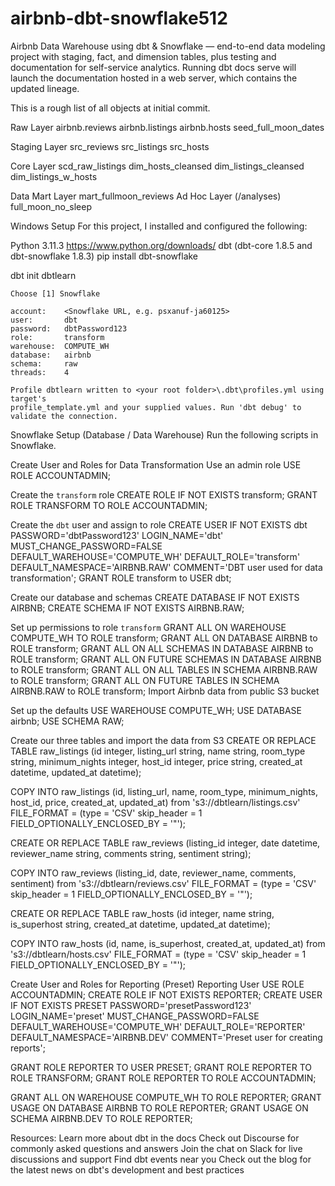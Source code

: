 # airbnb-dbt-snowflake512
Airbnb Data Warehouse using dbt &amp; Snowflake — end-to-end data modeling project with staging, fact, and dimension tables, plus testing and documentation for self-service analytics.
Running dbt docs serve will launch the documentation hosted in a web server, which contains the updated lineage.

This is a rough list of all objects at initial commit.

Raw Layer
airbnb.reviews
airbnb.listings
airbnb.hosts
seed_full_moon_dates

Staging Layer
src_reviews
src_listings
src_hosts

Core Layer
scd_raw_listings
dim_hosts_cleansed
dim_listings_cleansed
dim_listings_w_hosts

Data Mart Layer
mart_fullmoon_reviews
Ad Hoc Layer (/analyses)
full_moon_no_sleep

Windows Setup
For this project, I installed and configured the following:

Python 3.11.3 https://www.python.org/downloads/
dbt (dbt-core 1.8.5 and dbt-snowflake 1.8.3)
pip install dbt-snowflake

dbt init dbtlearn

    Choose [1] Snowflake
    
    account:    <Snowflake URL, e.g. psxanuf-ja60125>
    user:       dbt
    password:   dbtPassword123
    role:       transform
    warehouse:  COMPUTE_WH
    database:   airbnb
    schema:     raw
    threads:    4
    
    Profile dbtlearn written to <your root folder>\.dbt\profiles.yml using target's 
    profile_template.yml and your supplied values. Run 'dbt debug' to validate the connection.
    
Snowflake Setup (Database / Data Warehouse)
Run the following scripts in Snowflake.

Create User and Roles for Data Transformation
Use an admin role
USE ROLE ACCOUNTADMIN;

Create the `transform` role
CREATE ROLE IF NOT EXISTS transform;
GRANT ROLE TRANSFORM TO ROLE ACCOUNTADMIN;

Create the `dbt` user and assign to role
CREATE USER IF NOT EXISTS dbt
 PASSWORD='dbtPassword123'
 LOGIN_NAME='dbt'
 MUST_CHANGE_PASSWORD=FALSE
 DEFAULT_WAREHOUSE='COMPUTE_WH'
 DEFAULT_ROLE='transform'
 DEFAULT_NAMESPACE='AIRBNB.RAW'
 COMMENT='DBT user used for data transformation';
GRANT ROLE transform to USER dbt;

Create our database and schemas
CREATE DATABASE IF NOT EXISTS AIRBNB;
CREATE SCHEMA IF NOT EXISTS AIRBNB.RAW;

Set up permissions to role `transform`
GRANT ALL ON WAREHOUSE COMPUTE_WH TO ROLE transform;
GRANT ALL ON DATABASE AIRBNB to ROLE transform;
GRANT ALL ON ALL SCHEMAS IN DATABASE AIRBNB to ROLE transform;
GRANT ALL ON FUTURE SCHEMAS IN DATABASE AIRBNB to ROLE transform;
GRANT ALL ON ALL TABLES IN SCHEMA AIRBNB.RAW to ROLE transform;
GRANT ALL ON FUTURE TABLES IN SCHEMA AIRBNB.RAW to ROLE transform;
Import Airbnb data from public S3 bucket

Set up the defaults
USE WAREHOUSE COMPUTE_WH;
USE DATABASE airbnb;
USE SCHEMA RAW;

 Create our three tables and import the data from S3
CREATE OR REPLACE TABLE raw_listings
    (id integer,
    listing_url string,
    name string,
    room_type string,
    minimum_nights integer,
    host_id integer,
    price string,
    created_at datetime,
    updated_at datetime);

COPY INTO raw_listings (id,
    listing_url,
    name,
    room_type,
    minimum_nights,
    host_id,
    price,
    created_at,
    updated_at)
    from 's3://dbtlearn/listings.csv'
    FILE_FORMAT = (type = 'CSV' skip_header = 1
    FIELD_OPTIONALLY_ENCLOSED_BY = '"');

CREATE OR REPLACE TABLE raw_reviews
    (listing_id integer,
    date datetime,
    reviewer_name string,
    comments string,
    sentiment string);

COPY INTO raw_reviews (listing_id, date, reviewer_name, comments, sentiment)
    from 's3://dbtlearn/reviews.csv'
    FILE_FORMAT = (type = 'CSV' skip_header = 1
    FIELD_OPTIONALLY_ENCLOSED_BY = '"');

CREATE OR REPLACE TABLE raw_hosts
    (id integer,
    name string,
    is_superhost string,
    created_at datetime,
    updated_at datetime);

COPY INTO raw_hosts (id, name, is_superhost, created_at, updated_at)
    from 's3://dbtlearn/hosts.csv'
    FILE_FORMAT = (type = 'CSV' skip_header = 1
    FIELD_OPTIONALLY_ENCLOSED_BY = '"');
    
Create User and Roles for Reporting (Preset)
Reporting User
USE ROLE ACCOUNTADMIN;
CREATE ROLE IF NOT EXISTS REPORTER;
CREATE USER IF NOT EXISTS PRESET
    PASSWORD='presetPassword123'
    LOGIN_NAME='preset'
    MUST_CHANGE_PASSWORD=FALSE
    DEFAULT_WAREHOUSE='COMPUTE_WH'
    DEFAULT_ROLE='REPORTER'
    DEFAULT_NAMESPACE='AIRBNB.DEV'
    COMMENT='Preset user for creating reports';

GRANT ROLE REPORTER TO USER PRESET;
GRANT ROLE REPORTER TO ROLE TRANSFORM;
GRANT ROLE REPORTER TO ROLE ACCOUNTADMIN;

GRANT ALL ON WAREHOUSE COMPUTE_WH TO ROLE REPORTER;
GRANT USAGE ON DATABASE AIRBNB TO ROLE REPORTER;
GRANT USAGE ON SCHEMA AIRBNB.DEV TO ROLE REPORTER;

Resources:
Learn more about dbt in the docs
Check out Discourse for commonly asked questions and answers
Join the chat on Slack for live discussions and support
Find dbt events near you
Check out the blog for the latest news on dbt's development and best practices
